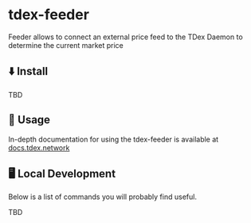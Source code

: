 # tdex-feeder
Feeder allows to connect an external price feed to the TDex Daemon to determine the current market price

## ⬇️ Install

TBD

## 📄 Usage

In-depth documentation for using the tdex-feeder is available at [docs.tdex.network](https://docs.tdex.network/tdex-feeder.html)



## 🖥 Local Development

Below is a list of commands you will probably find useful.

TBD